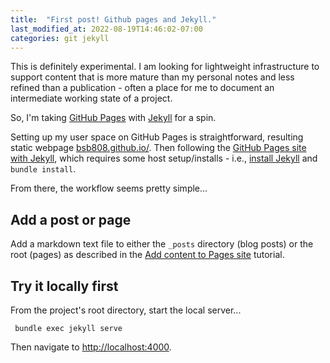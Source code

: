 ```yaml
---
title:  "First post! Github pages and Jekyll."
last_modified_at: 2022-08-19T14:46:02-07:00
categories: git jekyll
---
```


This is definitely experimental. I am looking for lightweight infrastructure to support content that is more mature than my personal notes and less refined than a publication - often a place for me to document an intermediate working state of a project.

So, I'm taking [GitHub Pages](https://pages.github.com/) with [Jekyll](https://jekyllrb.com/docs/github-pages/) for a spin.

Setting up my user space on GitHub Pages is straightforward, resulting static webpage [bsb808.github.io/](https://bsb808.github.io/).  Then following the [GitHub Pages site with Jekyll](https://docs.github.com/en/pages/setting-up-a-github-pages-site-with-jekyll), which requires some host setup/installs - i.e., [install Jekyll](https://jekyllrb.com/docs/installation/ubuntu) and `bundle install`.  

From there, the workflow seems pretty simple...

## Add a post or page

Add a markdown text file to either the `_posts` directory (blog posts)  or the root (pages) as described in the [Add content to Pages site](https://docs.github.com/en/pages/setting-up-a-github-pages-site-with-jekyll/adding-content-to-your-github-pages-site-using-jekyll) tutorial.  

## Try it locally first

From the project's root directory, start the local server...
```
 bundle exec jekyll serve
```

Then navigate to [http://localhost:4000](http://localhost:4000).